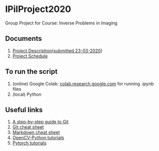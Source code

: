 # IPilProject2020
Group Project for Course: Inverse Problems in Imaging
 
## Documents
1. [Project Description(submitted 23-03-2020)](https://www.dropbox.com/scl/fi/5wmdr9v21v9qx4671xrgi/Project-Description.docx?dl=0&rlkey=n48jbslcck44re5iehtoq2tj4) 
2. [Project Schedule](https://www.dropbox.com/scl/fi/l4kvoyi0yjof63c3dizkp/Schedule.xlsx?dl=0&rlkey=v5yd652d5ib56hmei4a8tobes)

## To run the script
1. (online) Google Colab: [colab.research.google.com](https://colab.research.google.com/) for running .ipynb files
2. (local) Python

## Useful links
1. [A step-by-step guide to Git](https://opensource.com/article/18/1/step-step-guide-git)
2. [Git cheat sheet](https://github.github.com/training-kit/downloads/github-git-cheat-sheet.pdf)
3. [Markdown cheat sheet](https://github.com/adam-p/markdown-here/wiki/Markdown-Cheatsheet)
4. [OpenCV-Python tutorials](https://opencv-python-tutroals.readthedocs.io/en/latest/py_tutorials/py_tutorials.html)
5. [Pytorch tutorials](https://pytorch.org/tutorials/)